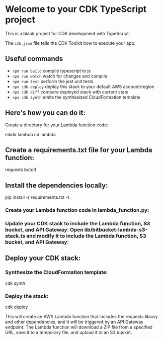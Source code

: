 # Welcome to your CDK TypeScript project

This is a blank project for CDK development with TypeScript.

The `cdk.json` file tells the CDK Toolkit how to execute your app.

## Useful commands

* `npm run build`   compile typescript to js
* `npm run watch`   watch for changes and compile
* `npm run test`    perform the jest unit tests
* `npx cdk deploy`  deploy this stack to your default AWS account/region
* `npx cdk diff`    compare deployed stack with current state
* `npx cdk synth`   emits the synthesized CloudFormation template

## Here's how you can do it:

Create a directory for your Lambda function code:

mkdir lambda
cd lambda

## Create a requirements.txt file for your Lambda function:

requests
boto3

## Install the dependencies locally:

pip install -r requirements.txt -t .

### Create your Lambda function code in lambda_function.py:

### Update your CDK stack to include the Lambda function, S3 bucket, and API Gateway: Open lib/bitbucket-lambda-s3-stack.ts and modify it to include the Lambda function, S3 bucket, and API Gateway:

## Deploy your CDK stack:

### Synthesize the CloudFormation template:
cdk synth

### Deploy the stack:

cdk deploy

This will create an AWS Lambda function that includes the requests library and other dependencies, and it will be triggered by an API Gateway endpoint. The Lambda function will download a ZIP file from a specified URL, save it to a temporary file, and upload it to an S3 bucket.
